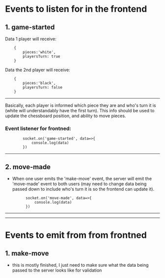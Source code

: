 # Events to listen for in the frontend
## 1. game-started

Data 1 player will receive:

        {
            pieces:'white',
            playersTurn: true
        }

Data the 2nd player will receive:

        {
            pieces:'black',
            playersTurn: false
        }
---
Basically, each player is informed which piece they are and who's turn it is (white will understandably have the first turn). This info should be used to update the chessboard position, and ability to move pieces.

### Event listener for frontned:


            socket.on('game-started', data=>{
                console.log(data)
            })


---

## 2. move-made
- When one user emits the 'make-move' event, the server will emit the 'move-made' event to both users (may need to change data being passed down to include who's turn it is so the frontend can update it).

            socket.on('move-made', data=>{
                console.log(data)
            })


----
----
# Events to emit from from frontned
## 1. make-move
- this is mostly finished, I just need to make sure what the data being passed to the server looks like for validation